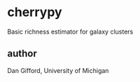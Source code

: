 # cherrypy
Basic richness estimator for galaxy clusters

## author
Dan Gifford, University of Michigan
